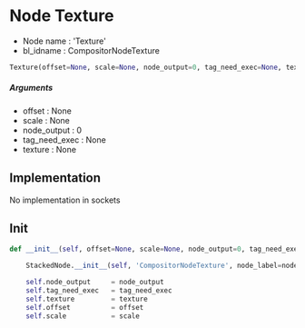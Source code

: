 # Node Texture

- Node name : 'Texture'
- bl_idname : CompositorNodeTexture


``` python
Texture(offset=None, scale=None, node_output=0, tag_need_exec=None, texture=None, node_label=None, node_color=None)
```
##### Arguments

- offset : None
- scale : None
- node_output : 0
- tag_need_exec : None
- texture : None

## Implementation

No implementation in sockets

## Init

``` python
def __init__(self, offset=None, scale=None, node_output=0, tag_need_exec=None, texture=None, node_label=None, node_color=None):

    StackedNode.__init__(self, 'CompositorNodeTexture', node_label=node_label, node_color=node_color)

    self.node_output     = node_output
    self.tag_need_exec   = tag_need_exec
    self.texture         = texture
    self.offset          = offset
    self.scale           = scale
```
